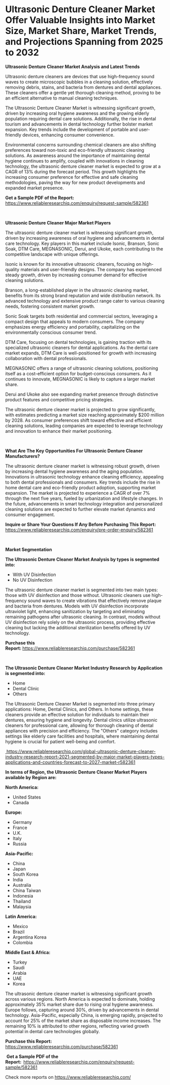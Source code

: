 <p><h1>Ultrasonic Denture Cleaner Market Offer Valuable Insights into Market Size, Market Share, Market Trends, and Projections Spanning from 2025 to 2032</h1></p><p><strong>Ultrasonic Denture Cleaner Market Analysis and Latest Trends</strong></p>
<p><p>Ultrasonic denture cleaners are devices that use high-frequency sound waves to create microscopic bubbles in a cleaning solution, effectively removing debris, stains, and bacteria from dentures and dental appliances. These cleaners offer a gentle yet thorough cleaning method, proving to be an efficient alternative to manual cleaning techniques. </p><p>The Ultrasonic Denture Cleaner Market is witnessing significant growth, driven by increasing oral hygiene awareness and the growing elderly population requiring dental care solutions. Additionally, the rise in dental tourism and advancements in dental technology further bolster market expansion. Key trends include the development of portable and user-friendly devices, enhancing consumer convenience. </p><p>Environmental concerns surrounding chemical cleaners are also shifting preferences toward non-toxic and eco-friendly ultrasonic cleaning solutions. As awareness around the importance of maintaining dental hygiene continues to amplify, coupled with innovations in cleaning technology, the ultrasonic denture cleaner market is expected to grow at a CAGR of 13% during the forecast period. This growth highlights the increasing consumer preference for effective and safe cleaning methodologies, paving the way for new product developments and expanded market presence.</p></p>
<p><strong>Get a Sample PDF of the Report:&nbsp;</strong> <a href="https://www.reliableresearchiq.com/enquiry/request-sample/582361?utm_campaign=2820&utm_medium=2&utm_source=Github&utm_content=ia&utm_term=23032025&utm_id=ultrasonic-denture-cleaner">https://www.reliableresearchiq.com/enquiry/request-sample/582361</a></p>
<p>&nbsp;</p>
<p><strong>Ultrasonic Denture Cleaner Major Market Players</strong></p>
<p><p>The ultrasonic denture cleaner market is witnessing significant growth, driven by increasing awareness of oral hygiene and advancements in dental care technology. Key players in this market include Isonic, Branson, Sonic Soak, DTM Care, MEGNASONIC, Derui, and Ukoke, each contributing to the competitive landscape with unique offerings.</p><p>Isonic is known for its innovative ultrasonic cleaners, focusing on high-quality materials and user-friendly designs. The company has experienced steady growth, driven by increasing consumer demand for effective cleaning solutions.</p><p>Branson, a long-established player in the ultrasonic cleaning market, benefits from its strong brand reputation and wide distribution network. Its advanced technology and extensive product range cater to various cleaning needs, fostering consistent market growth.</p><p>Sonic Soak targets both residential and commercial sectors, leveraging a compact design that appeals to modern consumers. The company emphasizes energy efficiency and portability, capitalizing on the environmentally conscious consumer trend.</p><p>DTM Care, focusing on dental technologies, is gaining traction with its specialized ultrasonic cleaners for dental applications. As the dental care market expands, DTM Care is well-positioned for growth with increasing collaboration with dental professionals.</p><p>MEGNASONIC offers a range of ultrasonic cleaning solutions, positioning itself as a cost-efficient option for budget-conscious consumers. As it continues to innovate, MEGNASONIC is likely to capture a larger market share.</p><p>Derui and Ukoke also see expanding market presence through distinctive product features and competitive pricing strategies.</p><p>The ultrasonic denture cleaner market is projected to grow significantly, with estimates predicting a market size reaching approximately $200 million by 2028. As consumer preferences shift toward effective and efficient cleaning solutions, leading companies are expected to leverage technology and innovation to enhance their market positioning.</p></p>
<p>&nbsp;</p>
<p><strong>What Are The Key Opportunities For Ultrasonic Denture Cleaner Manufacturers?</strong></p>
<p><p>The ultrasonic denture cleaner market is witnessing robust growth, driven by increasing dental hygiene awareness and the aging population. Innovations in ultrasonic technology enhance cleaning efficiency, appealing to both dental professionals and consumers. Key trends include the rise in home dental care and eco-friendly product adoption, supporting market expansion. The market is projected to experience a CAGR of over 7% through the next five years, fueled by urbanization and lifestyle changes. In the future, advancements in smart technology integration and personalized cleaning solutions are expected to further elevate market dynamics and consumer engagement.</p></p>
<p><strong>Inquire or Share Your Questions If Any Before Purchasing This Report:</strong> <a href="https://www.reliableresearchiq.com/enquiry/pre-order-enquiry/582361?utm_campaign=2820&utm_medium=2&utm_source=Github&utm_content=ia&utm_term=23032025&utm_id=ultrasonic-denture-cleaner">https://www.reliableresearchiq.com/enquiry/pre-order-enquiry/582361</a></p>
<p>&nbsp;</p>
<p><strong>Market Segmentation</strong></p>
<p><strong>The Ultrasonic Denture Cleaner Market Analysis by types is segmented into:</strong></p>
<p><ul><li>With UV Disinfection</li><li>No UV Disinfection</li></ul></p>
<p><p>The ultrasonic denture cleaner market is segmented into two main types: those with UV disinfection and those without. Ultrasonic cleaners use high-frequency sound waves to create vibrations that effectively remove plaque and bacteria from dentures. Models with UV disinfection incorporate ultraviolet light, enhancing sanitization by targeting and eliminating remaining pathogens after ultrasonic cleaning. In contrast, models without UV disinfection rely solely on the ultrasonic process, providing effective cleaning but lacking the additional sterilization benefits offered by UV technology.</p></p>
<p><strong>Purchase this Report:&nbsp;</strong><a href="https://www.reliableresearchiq.com/purchase/582361?utm_campaign=2820&utm_medium=2&utm_source=Github&utm_content=ia&utm_term=23032025&utm_id=ultrasonic-denture-cleaner">https://www.reliableresearchiq.com/purchase/582361</a></p>
<p>&nbsp;</p>
<p><strong>The Ultrasonic Denture Cleaner Market Industry Research by Application is segmented into:</strong></p>
<p><ul><li>Home</li><li>Dental Clinic</li><li>Others</li></ul></p>
<p><p>The Ultrasonic Denture Cleaner Market is segmented into three primary applications: Home, Dental Clinics, and Others. In home settings, these cleaners provide an effective solution for individuals to maintain their dentures, ensuring hygiene and longevity. Dental clinics utilize ultrasonic cleaners for professional care, allowing for thorough cleaning of dental appliances with precision and efficiency. The "Others" category includes settings like elderly care facilities and hospitals, where maintaining dental hygiene is crucial for patient well-being and comfort.</p></p>
<p><a href="https://www.reliableresearchiq.com/global-ultrasonic-denture-cleaner-industry-research-report-2021-segmented-by-major-market-players-types-applications-and-countries-forecast-to-2027-market-r582361?utm_campaign=2820&utm_medium=2&utm_source=Github&utm_content=ia&utm_term=23032025&utm_id=ultrasonic-denture-cleaner">&nbsp;https://www.reliableresearchiq.com/global-ultrasonic-denture-cleaner-industry-research-report-2021-segmented-by-major-market-players-types-applications-and-countries-forecast-to-2027-market-r582361</a></p>
<p><strong>In terms of Region, the Ultrasonic Denture Cleaner Market Players available by Region are:</strong></p>
<p>
    <p> <strong> North America: </strong>
        <ul>
            <li>United States</li>
            <li>Canada</li>
        </ul>
        </p> 
    <p> <strong> Europe: </strong>
        <ul>
            <li>Germany</li>
            <li>France</li>
            <li>U.K.</li>
            <li>Italy</li>
            <li>Russia</li>
        </ul>
        </p> 
    <p> <strong> Asia-Pacific: </strong>
        <ul>
            <li>China</li>
            <li>Japan</li>
            <li>South Korea</li>
            <li>India</li>
            <li>Australia</li>
            <li>China Taiwan</li>
            <li>Indonesia</li>
            <li>Thailand</li>
            <li>Malaysia</li>
        </ul>
        </p> 
    <p> <strong> Latin America: </strong>
        <ul>
            <li>Mexico</li>
            <li>Brazil</li>
            <li>Argentina Korea</li>
            <li>Colombia</li>
        </ul>
        </p> 
    <p> <strong> Middle East & Africa: </strong>
        <ul>
            <li>Turkey</li>
            <li>Saudi</li>
            <li>Arabia</li>
            <li>UAE</li>
            <li>Korea</li>
        </ul>
    </p>
    </p>
<p><p>The ultrasonic denture cleaner market is witnessing significant growth across various regions. North America is expected to dominate, holding approximately 35% market share due to rising oral hygiene awareness. Europe follows, capturing around 30%, driven by advancements in dental technology. Asia-Pacific, especially China, is emerging rapidly, projected to account for 25% of the market share as disposable income increases. The remaining 10% is attributed to other regions, reflecting varied growth potential in dental care technologies globally.</p></p>
<p><strong>Purchase this Report: </strong><a href="https://www.reliableresearchiq.com/purchase/582361?utm_campaign=2820&utm_medium=2&utm_source=Github&utm_content=ia&utm_term=23032025&utm_id=ultrasonic-denture-cleaner">https://www.reliableresearchiq.com/purchase/582361</a></p>
<p>&nbsp;<strong>Get a Sample PDF of the Report:&nbsp;&nbsp;</strong><a href="https://www.reliableresearchiq.com/enquiry/request-sample/582361?utm_campaign=2820&utm_medium=2&utm_source=Github&utm_content=ia&utm_term=23032025&utm_id=ultrasonic-denture-cleaner">https://www.reliableresearchiq.com/enquiry/request-sample/582361</a></p>
<p><strong></strong></p>
<p>Check more reports on <a href="https://www.reliableresearchiq.com/?utm_campaign=2820&utm_medium=2&utm_source=Github&utm_content=ia&utm_term=23032025&utm_id=ultrasonic-denture-cleaner">https://www.reliableresearchiq.com/</a></p>